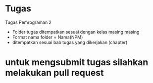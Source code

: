 # Tugas
Tugas Pemrograman 2

- Folder tugas ditempatkan sesuai dengan kelas masing masing
- Format nama folder = Nama(NPM)
- ditempatkan sesuai bab tugas yang dikerjakan (chapter)

# untuk mengsubmit tugas silahkan melakukan pull request

